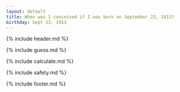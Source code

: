 ```yaml
---
layout: default
title: When was I conceived if I was born on September 23, 1913?
birthday: Sept 23, 1913
---
```


{% include header.md %}

{% include guess.md %}

{% include calculate.md %}

{% include safety.md %}

{% include footer.md %}



